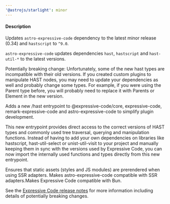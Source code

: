```yaml
---
'@astrojs/starlight': minor
---
```


<!-- Thank you for opening a PR! We really appreciate you taking the time to help out 🙌 -->

#### Description

Updates `astro-expressive-code` dependency to the latest minor release (0.34) and `hastscript` to `^9.0`.

`astro-expressive-code` updates dependencies `hast`, `hastscript` and `hast-util-*` to the latest versions.

Potentially breaking change: Unfortunately, some of the new hast types are incompatible with their old versions. If you created custom plugins to manipulate HAST nodes, you may need to update your dependencies as well and probably change some types. For example, if you were using the Parent type before, you will probably need to replace it with Parents or Element in the new version.

Adds a new /hast entrypoint to @expressive-code/core, expressive-code, remark-expressive-code and astro-expressive-code to simplify plugin development.

This new entrypoint provides direct access to the correct versions of HAST types and commonly used tree traversal, querying and manipulation functions. Instead of having to add your own dependencies on libraries like hastscript, hast-util-select or unist-util-visit to your project and manually keeping them in sync with the versions used by Expressive Code, you can now import the internally used functions and types directly from this new entrypoint.

Ensures that static assets (styles and JS modules) are prerendered when using SSR adapters. Makes astro-expressive-code compatible with SSR adapters.Makes Expressive Code compatible with Bun.

See the [Expressive Code release notes](https://expressive-code.com/releases/) for more information including details of potentially breaking changes.

